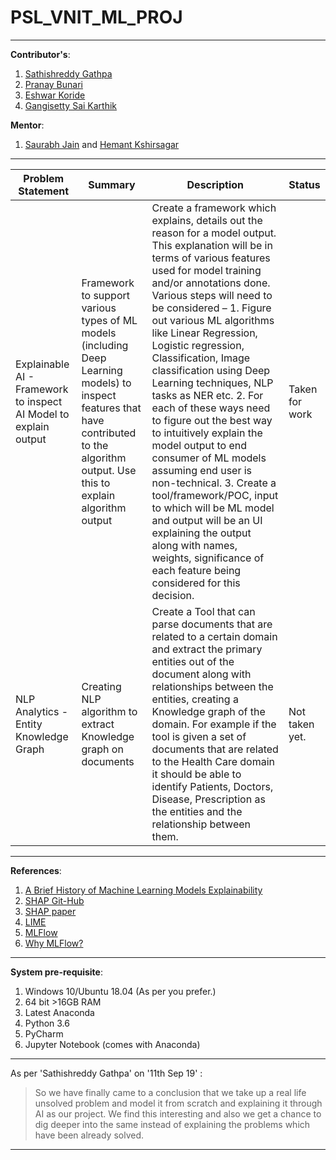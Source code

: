 # PSL_VNIT_ML_PROJ
----

**Contributor's**:
1. [Sathishreddy Gathpa](sathishreddygathpa@gmail.com)
2. [Pranay Bunari](pranaybunari@gmail.com)
3. [Eshwar Koride](eshwarkoride7799@gmail.com)
4. [Gangisetty Sai Karthik](saikarthik3099@gmail.com)

**Mentor**:
1. [Saurabh Jain](saurabh.vnit@gmail.com) and [Hemant Kshirsagar](hemantkshirsagar8@gmail.com)

----

Problem Statement|Summary|Description|Status
---|---|---|---|
Explainable AI - Framework to inspect AI Model to explain output|Framework to support various types of ML models (including Deep Learning models) to inspect features that have contributed to the algorithm output. Use this to explain algorithm output|Create a framework which explains, details out the reason for a model output. This explanation will be in terms of various features used for model training and/or annotations done. Various steps will need to be considered – 1. Figure out various ML algorithms like Linear Regression, Logistic regression, Classification, Image classification using Deep Learning techniques, NLP tasks as NER etc. 2. For each of these ways need to figure out the best way to intuitively explain the model output to end consumer of ML models assuming end user is non-technical. 3. Create a tool/framework/POC, input to which will be ML model and output will be an UI explaining the output along with names, weights, significance of each feature being considered for this decision.|Taken for work
NLP Analytics - Entity Knowledge Graph|Creating NLP algorithm to extract Knowledge graph on documents|Create a Tool that can parse documents that are related to a certain domain and extract the primary entities out of the document along with relationships between the entities, creating a Knowledge graph of the domain. For example if the tool is given a set of documents that are related to the Health Care domain it should be able to identify Patients, Doctors, Disease, Prescription as the entities and the relationship between them.|Not taken yet. 


----

**References**:
1. [A Brief History of Machine Learning Models Explainability](https://medium.com/@Zelros/a-brief-history-of-machine-learning-models-explainability-f1c3301be9dc)
2. [SHAP Git-Hub](https://github.com/slundberg/shap)
3. [SHAP paper](https://arxiv.org/abs/1705.07874)
4. [LIME](https://arxiv.org/abs/1602.04938)
5. [MLFlow](https://mlflow.org/docs/latest/quickstart.html)
6. [Why MLFlow?](https://www.youtube.com/watch?v=QJW_kkRWAUs)

----

**System pre-requisite**:
1. Windows 10/Ubuntu 18.04 (As per you prefer.)
2. 64 bit >16GB RAM
3. Latest Anaconda
4. Python 3.6
5. PyCharm
6. Jupyter Notebook (comes with Anaconda)

----

As per 'Sathishreddy Gathpa' on '11th Sep 19' :
>So we have finally came to a conclusion that  we take up a real life unsolved problem and model it from scratch and explaining it through AI  as our project. 
>We find this interesting and also we get a chance to dig deeper into the same instead of explaining the problems which have been already solved.


----

